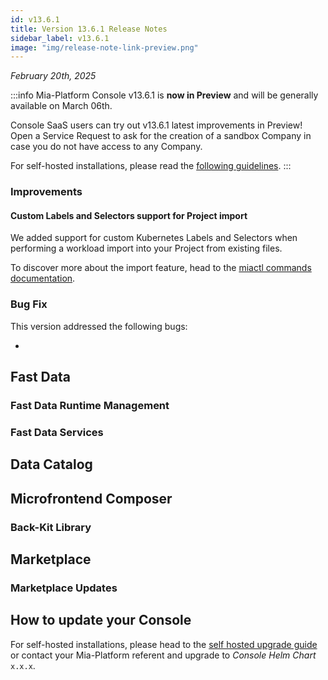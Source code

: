 ```yaml
---
id: v13.6.1
title: Version 13.6.1 Release Notes
sidebar_label: v13.6.1
image: "img/release-note-link-preview.png"
---
```


_February 20th, 2025_

:::info
Mia-Platform Console v13.6.1 is **now in Preview** and will be generally available on March 06th.

Console SaaS users can try out v13.6.1 latest improvements in Preview! Open a Service Request to ask for the creation of a sandbox Company in case you do not have access to any Company.

For self-hosted installations, please read the [following guidelines](#how-to-update-your-console).
:::

### Improvements

#### Custom Labels and Selectors support for Project import 

We added support for custom Kubernetes Labels and Selectors when performing a workload import into your Project from existing files.

To discover more about the import feature, head to the [miactl commands documentation](/cli/miactl/commands.md).

### Bug Fix

This version addressed the following bugs:

* 

## Fast Data

### Fast Data Runtime Management

### Fast Data Services

#### 

## Data Catalog

## Microfrontend Composer

### Back-Kit Library

####

## Marketplace

### Marketplace Updates

####

## How to update your Console

For self-hosted installations, please head to the [self hosted upgrade guide](/infrastructure/self-hosted/installation-chart/100_how-to-upgrade.md) or contact your Mia-Platform referent and upgrade to _Console Helm Chart_ `x.x.x`.
